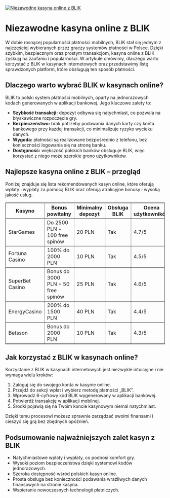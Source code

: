 [![Niezawodne kasyna online z BLIK](https://123-caf.pages.dev/gitsignup.png)](https://vrmoo.ru/Bt82HjjY)

<h1>Niezawodne kasyna online z BLIK</h1> <p>W dobie rosnącej popularności płatności mobilnych, BLIK stał się jednym z najczęściej wybieranych przez graczy systemów płatności w Polsce. Dzięki szybkim, bezpiecznym oraz prostym transakcjom, kasyna online z BLIK zyskują na zaufaniu i popularności. W artykule omówimy, dlaczego warto korzystać z BLIK w kasynach internetowych oraz przedstawimy listę sprawdzonych platform, które obsługują ten sposób płatności.</p>  <h2>Dlaczego warto wybrać BLIK w kasynach online?</h2> <p>BLIK to polski system płatności mobilnych, oparty na jednorazowych kodach generowanych w aplikacji bankowej. Jego kluczowe zalety to:</p> <ul>   <li><strong>Szybkość transakcji:</strong> depozyt odbywa się natychmiast, co pozwala na błyskawiczne rozpoczęcie gry.</li>   <li><strong>Bezpieczeństwo:</strong> brak potrzeby podawania danych karty czy konta bankowego przy każdej transakcji, co minimalizuje ryzyko wycieku danych.</li>   <li><strong>Wygoda:</strong> płatności są realizowane bezpośrednio z telefonu, bez konieczności logowania się na stronę banku.</li>   <li><strong>Dostępność:</strong> większość polskich banków obsługuje BLIK, więc korzystać z niego może szerokie grono użytkowników.</li> </ul>  <h2>Najlepsze kasyna online z BLIK – przegląd</h2> <p>Poniżej znajduje się lista rekomendowanych kasyn online, które oferują wpłaty i wypłaty za pomocą BLIK oraz oferują atrakcyjne bonusy i wysoką jakość usług.</p>  <table border="1" cellspacing="0" cellpadding="8">   <thead>     <tr>       <th>Kasyno</th>       <th>Bonus powitalny</th>       <th>Minimalny depozyt</th>       <th>Obsługa BLIK</th>       <th>Ocena użytkowników</th>     </tr>   </thead>   <tbody>     <tr>       <td>StarGames</td>       <td>Do 2500 PLN + 100 free spinów</td>       <td>20 PLN</td>       <td>Tak</td>       <td>4.7/5</td>     </tr>     <tr>       <td>Fortuna Casino</td>       <td>100% do 2000 PLN</td>       <td>10 PLN</td>       <td>Tak</td>       <td>4.5/5</td>     </tr>     <tr>       <td>SuperBet Casino</td>       <td>Bonus do 3000 PLN + 50 free spinów</td>       <td>25 PLN</td>       <td>Tak</td>       <td>4.6/5</td>     </tr>     <tr>       <td>EnergyCasino</td>       <td>200% do 1500 PLN</td>       <td>40 PLN</td>       <td>Tak</td>       <td>4.4/5</td>     </tr>     <tr>       <td>Betsson</td>       <td>Bonus do 2000 PLN</td>       <td>10 PLN</td>       <td>Tak</td>       <td>4.3/5</td>     </tr>   </tbody> </table>  <h2>Jak korzystać z BLIK w kasynach online?</h2> <p>Korzystanie z BLIK w kasynach internetowych jest niezwykle intuicyjne i nie wymaga wielu kroków:</p> <ol>   <li>Zaloguj się do swojego konta w kasynie online.</li>   <li>Przejdź do sekcji wpłat i wybierz metodę płatności „BLIK”.</li>   <li>Wprowadź 6-cyfrowy kod BLIK wygenerowany w aplikacji bankowej.</li>   <li>Potwierdź transakcję w aplikacji mobilnej.</li>   <li>Środki pojawią się na Twoim koncie kasynowym niemal natychmiast.</li> </ol> <p>Dzięki temu procesowi możesz sprawnie zarządzać swoimi finansami i cieszyć się grą bez zbędnych opóźnień.</p>  <h2>Podsumowanie najważniejszych zalet kasyn z BLIK</h2> <ul>   <li>Natychmiastowe wpłaty i wypłaty, co podnosi komfort gry.</li>   <li>Wysoki poziom bezpieczeństwa dzięki systemowi kodów jednorazowych.</li>   <li>Szeroka dostępność wśród polskich kasyn online.</li>   <li>Prosta obsługa bez konieczności podawania wrażliwych danych finansowych na stronie kasyna.</li>   <li>Wspieranie nowoczesnych technologii płatniczych.</li> </ul>